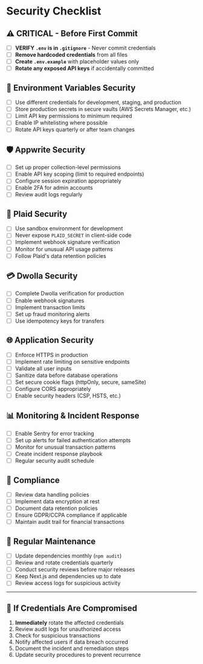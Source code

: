 # Security Checklist

## ⚠️ CRITICAL - Before First Commit

- [ ] **VERIFY `.env` is in `.gitignore`** - Never commit credentials
- [ ] **Remove hardcoded credentials** from all files
- [ ] **Create `.env.example`** with placeholder values only
- [ ] **Rotate any exposed API keys** if accidentally committed

## 🔐 Environment Variables Security

- [ ] Use different credentials for development, staging, and production
- [ ] Store production secrets in secure vaults (AWS Secrets Manager, etc.)
- [ ] Limit API key permissions to minimum required
- [ ] Enable IP whitelisting where possible
- [ ] Rotate API keys quarterly or after team changes

## 🛡️ Appwrite Security

- [ ] Set up proper collection-level permissions
- [ ] Enable API key scoping (limit to required endpoints)
- [ ] Configure session expiration appropriately
- [ ] Enable 2FA for admin accounts
- [ ] Review audit logs regularly

## 🏦 Plaid Security

- [ ] Use sandbox environment for development
- [ ] Never expose `PLAID_SECRET` in client-side code
- [ ] Implement webhook signature verification
- [ ] Monitor for unusual API usage patterns
- [ ] Follow Plaid's data retention policies

## 💳 Dwolla Security

- [ ] Complete Dwolla verification for production
- [ ] Enable webhook signatures
- [ ] Implement transaction limits
- [ ] Set up fraud monitoring alerts
- [ ] Use idempotency keys for transfers

## 🌐 Application Security

- [ ] Enforce HTTPS in production
- [ ] Implement rate limiting on sensitive endpoints
- [ ] Validate all user inputs
- [ ] Sanitize data before database operations
- [ ] Set secure cookie flags (httpOnly, secure, sameSite)
- [ ] Configure CORS appropriately
- [ ] Enable security headers (CSP, HSTS, etc.)

## 📊 Monitoring & Incident Response

- [ ] Enable Sentry for error tracking
- [ ] Set up alerts for failed authentication attempts
- [ ] Monitor for unusual transaction patterns
- [ ] Create incident response playbook
- [ ] Regular security audit schedule

## 📝 Compliance

- [ ] Review data handling policies
- [ ] Implement data encryption at rest
- [ ] Document data retention policies
- [ ] Ensure GDPR/CCPA compliance if applicable
- [ ] Maintain audit trail for financial transactions

## 🔄 Regular Maintenance

- [ ] Update dependencies monthly (`npm audit`)
- [ ] Review and rotate credentials quarterly
- [ ] Conduct security reviews before major releases
- [ ] Keep Next.js and dependencies up to date
- [ ] Review access logs for suspicious activity

---

## 🚨 If Credentials Are Compromised

1. **Immediately** rotate the affected credentials
2. Review audit logs for unauthorized access
3. Check for suspicious transactions
4. Notify affected users if data breach occurred
5. Document the incident and remediation steps
6. Update security procedures to prevent recurrence
